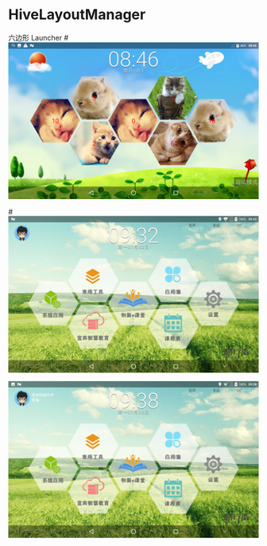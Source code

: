 # HiveLayoutManager
六边形 Launcher
#![image](https://github.com/shopping988/HiveLayoutManager/blob/master/readme/diagram1.png)

#![image](https://github.com/shopping988/HiveLayoutManager/blob/master/readme/diagram2.png)

![image](https://github.com/shopping988/HiveLayoutManager/blob/master/readme/diagram3.png)
